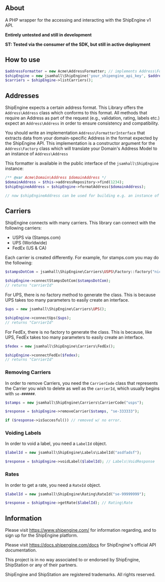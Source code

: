 ## About
A PHP wrapper for the accessing and interacting with the ShipEngine v1 API.

**Entirely untested and still in development**

**ST: Tested via the consumer of the SDK, but still in active deployment**

## How to use
```php
$addressFormatter = new Acme\AddressFormatter; // implements Address\FormatterInterface
$shipEngine = new jsamhall\ShipEngine('your_shipengine_api_key', $addressFormatter);
$carriers = $shipEngine->listCarriers();
```

## Addresses
ShipEngine expects a certain address format. This Library offers the `Address\Address` class which conforms
to this format. All methods that require an Address as part of the request (e.g., validation, rating, labels etc.)
expect an `Address\Address` in order to ensure consistency and compatibility.

You should write an implementation `Address\FormatterInterface` that extracts data from your domain-specific
Address in the format expected by the ShipEngine API. This implementation is a constructor argument for the
`Address\Factory` class which will translate your Domain's Address Model to an instance of `Address\Address`

This formatter is available in the public interface of the `jsamhall\ShipEngine` instance:

```php
/** @var Acme\Domain\Address $domainAddress */
$domainAddress = $this->addressRepository->find(1234);
$shipEngineAddress = $shipEngine->formatAddress($domainAddress);

// now $shipEngineAddress can be used for building e.g. an instance of Labels\Shipment
```

## Carriers
ShipEngine connects with many carriers. This library can connect with the following carriers:

 * USPS via (Stamps.com)
 * UPS (Worldwide)
 * FedEx (US & CA)

Each carrier is created differently. For example, for stamps.com you may do the following:

```php
$stampsDotCom = jsamhall\ShipEngine\Carriers\USPS\Factory::factory("nickname", "username", "password");

$shipEngine->connectStampsDotCom($stampsDotCom);
// returns "carrierId"
```

For UPS, there is no factory method to generate the class. This is because UPS takes too many parameters
to easily create an interface.

```php
$ups = new jsamhall\ShipEngine\Carriers\UPS();

$shipEngine->connectUps($ups);
// returns "CarrierId"
```

For FedEx, there is no factory to generate the class. This is because, like UPS, FedEx takes too many
parameters to easily create an interface.

```php
$fedex = new jsamhall\ShipEngine\Carriers\FedEx();

$shipEngine->connectFedEx($fedex);
// returns "CarrierId"
```

### Removing Carriers
In order to remove Carriers, you need the `CarrierCode` class that represents the Carrier you wish to delete
as well as the `carrierId`, which usually begins with `se-######`.

```php
$stamps = new jsamhall\ShipEngine\Carriers\CarrierCode("usps");

$response = $shipEngine->removeCarrier($stamps, "se-333333");

if ($response->isSuccesful()) // removed w/ no error.
```

### Voiding Labels
In order to void a label, you need a `LabelId` object.

```php
$labelId = new jsamhall\ShipEngine\Labels\LabelId("asdfadsf");

$response = $shipEngine->voidLabel($labelId); // Labels\VoidResponse
```

### Rates
In order to get a rate, you need a `RateId` object.

```php
$labelId = new jsamhall\ShipEngine\Rating\RateId("se-99999999");

$response = $shipEngine->getRate($labelId); // Rating\Rate
```

## Information
Please visit https://www.shipengine.com/ for information regarding, and to sign up for the ShipEngine platform.

Please visit https://docs.shipengine.com/docs for ShipEngine's official API documentation.

This project is in no way associated to or endorsed by ShipEngine, ShipStation or any of their partners.

ShipEngine and ShipStation are registered trademarks. All rights reserved.

